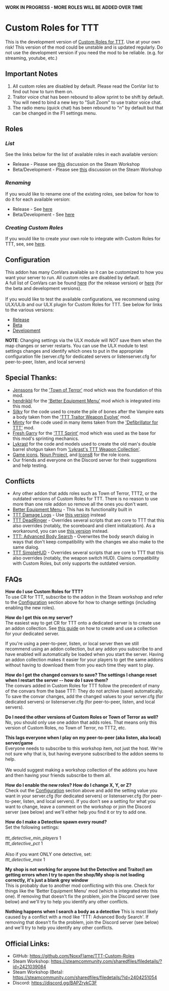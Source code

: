**WORK IN PROGRESS - MORE ROLES WILL BE ADDED OVER TIME**

# Custom Roles for TTT

This is the development version of [Custom Roles for TTT](https://steamcommunity.com/sharedfiles/filedetails/?id=2421039084). Use at your own risk! This version of the mod could be unstable and is updated regularly. Do not use the development version if you need the mod to be reliable. (e.g. for streaming, youtube, etc.)

## Important Notes

1. All custom roles are disabled by default. Please read the ConVar list to find out how to turn them on.
2. Traitor voice chat has been rebound to allow sprint to be shift by default. You will need to bind a new key to "Suit Zoom" to use traitor voice chat.
3. The radio menu (quick chat) has been rebound to "n" by default but that can be changed in the F1 settings menu.

## Roles
### *List*
See the links below for the list of available roles in each available version:
- Release - Please see [this](https://steamcommunity.com/workshop/filedetails/discussion/2421039084/3108019427651795196/) discussion on the Steam Workshop
- Beta/Development - Please see [this](https://steamcommunity.com/workshop/filedetails/discussion/2404251054/3110277460812045123/) discussion on the Steam Workshop
### *Renaming*
If you would like to rename one of the existing roles, see below for how to do it for each available version:
- Release - See [here](https://github.com/NoxxFlame/TTT-Custom-Roles/blob/release/CONVARS.md#Renaming-Roles)
- Beta/Development - See [here](https://github.com/NoxxFlame/TTT-Custom-Roles/blob/beta/CONVARS.md#Renaming-Roles)
### *Creating Custom Roles*
If you would like to create your own role to integrate with Custom Roles for TTT, see, see [here](CREATE_YOUR_OWN_ROLE.md).

## Configuration
This addon has many ConVars available so it can be customized to how you want your server to run. All custom roles are disabled by default.\
A full list of ConVars can be found [here](https://github.com/NoxxFlame/TTT-Custom-Roles/blob/release/CONVARS.md) (for the release version) or [here](https://github.com/NoxxFlame/TTT-Custom-Roles/blob/beta/CONVARS.md) (for the beta and development versions).\
\
If you would like to test the available configurations, we recommend using ULX/ULib and our ULX plugin for Custom Roles for TTT. See below for links to the various versions:
- [Release](https://steamcommunity.com/sharedfiles/filedetails/?id=2421043753)
- [Beta](https://steamcommunity.com/sharedfiles/filedetails/?id=2414297330)
- [Development](https://github.com/NoxxFlame/TTT-Custom-Roles-ULX)

**NOTE**: Changing settings via the ULX module will *NOT* save them when the map changes or server restarts. You can use the ULX module to test settings changes and identify which ones to put in the appropriate configuration file (server.cfg for dedicated servers or listenserver.cfg for peer-to-peer, listen, and local servers)

## Special Thanks:
- [Jenssons](https://steamcommunity.com/profiles/76561198044525091) for the ['Town of Terror'](https://steamcommunity.com/sharedfiles/filedetails/?id=1092556189) mod which was the foundation of this mod.
- [hendrikbl](https://steamcommunity.com/id/gamerhenne) for the ['Better Equipment Menu'](https://steamcommunity.com/sharedfiles/filedetails/?id=878772496) mod which is integrated into this mod.
- [Silky](https://steamcommunity.com/profiles/76561198094798859) for the code used to create the pile of bones after the Vampire eats a body taken from the ['TTT Traitor Weapon Evolve'](https://steamcommunity.com/sharedfiles/filedetails/?id=1240572856) mod.
- [Minty](https://steamcommunity.com/id/_Minty_) for the code used in many items taken from the ['Defibrillator for TTT'](https://steamcommunity.com/sharedfiles/filedetails/?id=801433502) mod.
- [Fresh Garry](https://steamcommunity.com/id/Fresh_Garry) for the ['TTT Sprint'](https://steamcommunity.com/sharedfiles/filedetails/?id=933056549) mod which was used as the base for this mod's sprinting mechanics.
- [Lykrast](https://steamcommunity.com/id/Lykrast) for the code and models used to create the old man's double barrel shotgun taken from ['Lykrast's TTT Weapon Collection'](https://steamcommunity.com/sharedfiles/filedetails/?id=337994500).
- [Game icons](https://game-icons.net), [Noun Project](https://thenounproject.com), and [Icons8](https://icons8.com) for the role icons.
- Our friends and everyone on the Discord server for their suggestions and help testing.

## Conflicts
- Any other addon that adds roles such as Town of Terror, TTT2, or the outdated versions of Custom Roles for TTT. There is no reason to use more than one role addon so remove all the ones you don't want.
- [Better Equipment Menu](https://steamcommunity.com/sharedfiles/filedetails/?id=878772496) - This has its functionality built in
- [TTT Damage Logs](https://github.com/Tommy228/tttdamagelogs) - Use [this version](https://steamcommunity.com/sharedfiles/filedetails/?id=2306802961) instead
- [TTT DeadRinger](https://steamcommunity.com/sharedfiles/filedetails/?id=254779132) - Overrides several scripts that are core to TTT that this also overrides (notably, the scoreboard and client initialization). As a workaround, you can use [this version](https://steamcommunity.com/sharedfiles/filedetails/?id=810154456) instead.
- [TTT: Advanced Body Search](https://steamcommunity.com/sharedfiles/filedetails/?id=367945571) - Overwrites the body search dialog in ways that don't keep compatibility with the changes we also make to the same dialog.
- [TTT SimpleHUD](https://steamcommunity.com/sharedfiles/filedetails/?id=2209392671) - Overrides several scripts that are core to TTT that this also overrides (notably, the weapon switch HUD). Claims compatibility with Custom Roles, but only supports the outdated version.

## FAQs
**How do I use Custom Roles for TTT?**\
To use CR for TTT, subscribe to the addon in the Steam workshop and refer to the [Configuration](#Configuration) section above for how to change settings (including enabling the new roles).

**How do I get this on my server?**\
The easiest way to get CR for TTT onto a dedicated server is to create use an addon collection. See [this guide](https://wiki.facepunch.com/gmod/Workshop_for_Dedicated_Servers) on how to create and use a collection for your dedicated server.

If you're using a peer-to-peer, listen, or local server then we still recommend using an addon collection, but any addon you subscribe to and have enabled will automatically be loaded when you start the server. Having an addon collection makes it easier for your players to get the same addons without having to download them from you each time they want to play.

**How do I get the changed convars to save? The settings I change reset when I restart the server -- how do I save them?**\
The convars added in Custom Roles for TTT follow the precedent of many of the convars from the base TTT: They do not archive (save) automatically.
To save the convar changes, add the changed values to your server.cfg (for dedicated servers) or listenserver.cfg (for peer-to-peer, listen, and local servers).

**Do I need the other versions of Custom Roles or Town of Terror as well?**\
No, you should only use one addon that adds roles. That means only this version of Custom Roles, no Town of Terror, no TTT2, etc.

**This lags everyone when I play on my peer-to-peer (aka listen, aka local) server/game**\
Everyone needs to subscribe to this workshop item, not just the host. We're not sure why that is, but having everyone subscribed to the addon seems to help.\
\
We would suggest making a workshop collection of the addons you have and then having your friends subscribe to them all.

**How do I enable the new roles? How do I change X, Y, or Z?**\
Check out the [Configuration](#Configuration) section above and add the setting value you want in your server.cfg (for dedicated servers) or listenserver.cfg (for peer-to-peer, listen, and local servers). If you don't see a setting for what you want to change, leave a comment on the workshop or join the Discord server (see below) and we'll either help you find it or try to add one.

**How do I make a Detective spawn every round?**\
Set the following settings:\
\
_ttt_detective_min_players_ 1\
_ttt_detective_pct_ 1\
\
Also if you want ONLY one detective, set:\
_ttt_detective_max_ 1

**My shop is not working for anyone but the Detective and Traitor/I am getting errors when I try to open the shop/My shop is not loading correctly, it's just a blank grey window**\
This is probably due to another mod conflicting with this one. Check for things like the 'Better Equipment Menu' mod (which is integrated into this one). If removing that doesn't fix the problem, join the Discord server (see below) and we'll try to help you identify any other conflicts.

**Nothing happens when I search a body as a detective**
This is most likely caused by a conflict with a mod like 'TTT: Advanced Body Search'. If removing that doesn't fix the problem, join the Discord server (see below) and we'll try to help you identify any other conflicts.

## Official Links:
- GitHub: https://github.com/NoxxFlame/TTT-Custom-Roles
- Steam Workshop: https://steamcommunity.com/sharedfiles/filedetails/?id=2421039084
- Steam Workshop (Beta): https://steamcommunity.com/sharedfiles/filedetails/?id=2404251054
- Discord: https://discord.gg/BAPZrykC3F
